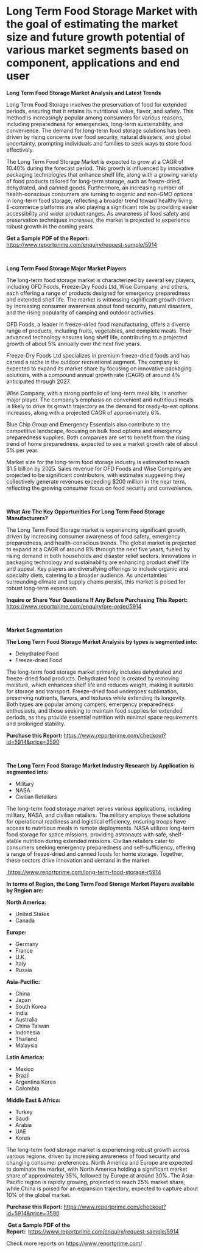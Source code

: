 <p><h1>Long Term Food Storage Market with the goal of estimating the market size and future growth potential of various market segments based on component, applications and end user</h1></p><p><strong>Long Term Food Storage Market Analysis and Latest Trends</strong></p>
<p><p>Long Term Food Storage involves the preservation of food for extended periods, ensuring that it retains its nutritional value, flavor, and safety. This method is increasingly popular among consumers for various reasons, including preparedness for emergencies, long-term sustainability, and convenience. The demand for long-term food storage solutions has been driven by rising concerns over food security, natural disasters, and global uncertainty, prompting individuals and families to seek ways to store food effectively.</p><p>The Long Term Food Storage Market is expected to grow at a CAGR of 10.40% during the forecast period. This growth is influenced by innovative packaging technologies that enhance shelf life, along with a growing variety of food products tailored for long-term storage, such as freeze-dried, dehydrated, and canned goods. Furthermore, an increasing number of health-conscious consumers are turning to organic and non-GMO options in long-term food storage, reflecting a broader trend toward healthy living. E-commerce platforms are also playing a significant role by providing easier accessibility and wider product ranges. As awareness of food safety and preservation techniques increases, the market is projected to experience robust growth in the coming years.</p></p>
<p><strong>Get a Sample PDF of the Report:&nbsp;</strong> <a href="https://www.reportprime.com/enquiry/request-sample/5914?utm_campaign=1938&utm_medium=2&utm_source=Github&utm_content=ia&utm_term=19032025&utm_id=long-term-food-storage">https://www.reportprime.com/enquiry/request-sample/5914</a></p>
<p>&nbsp;</p>
<p><strong>Long Term Food Storage Major Market Players</strong></p>
<p><p>The long-term food storage market is characterized by several key players, including OFD Foods, Freeze-Dry Foods Ltd, Wise Company, and others, each offering a range of products designed for emergency preparedness and extended shelf life. The market is witnessing significant growth driven by increasing consumer awareness about food security, natural disasters, and the rising popularity of camping and outdoor activities.</p><p>OFD Foods, a leader in freeze-dried food manufacturing, offers a diverse range of products, including fruits, vegetables, and complete meals. Their advanced technology ensures long shelf life, contributing to a projected growth of about 5% annually over the next five years.</p><p>Freeze-Dry Foods Ltd specializes in premium freeze-dried foods and has carved a niche in the outdoor recreational segment. The company is expected to expand its market share by focusing on innovative packaging solutions, with a compound annual growth rate (CAGR) of around 4% anticipated through 2027.</p><p>Wise Company, with a strong portfolio of long-term meal kits, is another major player. The company’s emphasis on convenient and nutritious meals is likely to drive its growth trajectory as the demand for ready-to-eat options increases, along with a projected CAGR of approximately 6%.</p><p>Blue Chip Group and Emergency Essentials also contribute to the competitive landscape, focusing on bulk food options and emergency preparedness supplies. Both companies are set to benefit from the rising trend of home preparedness, expected to see a market growth rate of about 5% per year.</p><p>Market size for the long-term food storage industry is estimated to reach $1.5 billion by 2025. Sales revenue for OFD Foods and Wise Company are projected to be significant contributors, with estimates suggesting they collectively generate revenues exceeding $200 million in the near term, reflecting the growing consumer focus on food security and convenience.</p></p>
<p>&nbsp;</p>
<p><strong>What Are The Key Opportunities For Long Term Food Storage Manufacturers?</strong></p>
<p><p>The Long Term Food Storage market is experiencing significant growth, driven by increasing consumer awareness of food safety, emergency preparedness, and health-conscious trends. The global market is projected to expand at a CAGR of around 8% through the next five years, fueled by rising demand in both households and disaster relief sectors. Innovations in packaging technology and sustainability are enhancing product shelf life and appeal. Key players are diversifying offerings to include organic and specialty diets, catering to a broader audience. As uncertainties surrounding climate and supply chains persist, this market is poised for robust long-term expansion.</p></p>
<p><strong>Inquire or Share Your Questions If Any Before Purchasing This Report:</strong> <a href="https://www.reportprime.com/enquiry/pre-order/5914?utm_campaign=1938&utm_medium=2&utm_source=Github&utm_content=ia&utm_term=19032025&utm_id=long-term-food-storage">https://www.reportprime.com/enquiry/pre-order/5914</a></p>
<p>&nbsp;</p>
<p><strong>Market Segmentation</strong></p>
<p><strong>The Long Term Food Storage Market Analysis by types is segmented into:</strong></p>
<p><ul><li>Dehydrated Food</li><li>Freeze-dried Food</li></ul></p>
<p><p>The long-term food storage market primarily includes dehydrated and freeze-dried food products. Dehydrated food is created by removing moisture, which enhances shelf life and reduces weight, making it suitable for storage and transport. Freeze-dried food undergoes sublimation, preserving nutrients, flavors, and textures while extending its longevity. Both types are popular among campers, emergency preparedness enthusiasts, and those seeking to maintain food supplies for extended periods, as they provide essential nutrition with minimal space requirements and prolonged stability.</p></p>
<p><strong>Purchase this Report:&nbsp;</strong><a href="https://www.reportprime.com/checkout?id=5914&price=3590&utm_campaign=1938&utm_medium=2&utm_source=Github&utm_content=ia&utm_term=19032025&utm_id=long-term-food-storage">https://www.reportprime.com/checkout?id=5914&price=3590</a></p>
<p>&nbsp;</p>
<p><strong>The Long Term Food Storage Market Industry Research by Application is segmented into:</strong></p>
<p><ul><li>Military</li><li>NASA</li><li>Civilian Retailers</li></ul></p>
<p><p>The long-term food storage market serves various applications, including military, NASA, and civilian retailers. The military employs these solutions for operational readiness and logistical efficiency, ensuring troops have access to nutritious meals in remote deployments. NASA utilizes long-term food storage for space missions, providing astronauts with safe, shelf-stable nutrition during extended missions. Civilian retailers cater to consumers seeking emergency preparedness and self-sufficiency, offering a range of freeze-dried and canned foods for home storage. Together, these sectors drive innovation and demand in the market.</p></p>
<p><a href="https://www.reportprime.com/long-term-food-storage-r5914?utm_campaign=1938&utm_medium=2&utm_source=Github&utm_content=ia&utm_term=19032025&utm_id=long-term-food-storage">&nbsp;https://www.reportprime.com/long-term-food-storage-r5914</a></p>
<p><strong>In terms of Region, the Long Term Food Storage Market Players available by Region are:</strong></p>
<p>
    <p> <strong> North America: </strong>
        <ul>
            <li>United States</li>
            <li>Canada</li>
        </ul>
        </p> 
    <p> <strong> Europe: </strong>
        <ul>
            <li>Germany</li>
            <li>France</li>
            <li>U.K.</li>
            <li>Italy</li>
            <li>Russia</li>
        </ul>
        </p> 
    <p> <strong> Asia-Pacific: </strong>
        <ul>
            <li>China</li>
            <li>Japan</li>
            <li>South Korea</li>
            <li>India</li>
            <li>Australia</li>
            <li>China Taiwan</li>
            <li>Indonesia</li>
            <li>Thailand</li>
            <li>Malaysia</li>
        </ul>
        </p> 
    <p> <strong> Latin America: </strong>
        <ul>
            <li>Mexico</li>
            <li>Brazil</li>
            <li>Argentina Korea</li>
            <li>Colombia</li>
        </ul>
        </p> 
    <p> <strong> Middle East & Africa: </strong>
        <ul>
            <li>Turkey</li>
            <li>Saudi</li>
            <li>Arabia</li>
            <li>UAE</li>
            <li>Korea</li>
        </ul>
    </p>
    </p>
<p><p>The long-term food storage market is experiencing robust growth across various regions, driven by increasing awareness of food security and changing consumer preferences. North America and Europe are expected to dominate the market, with North America holding a significant market share of approximately 35%, followed by Europe at around 30%. The Asia-Pacific region is rapidly growing, projected to reach 25% market share, while China is poised for an expansion trajectory, expected to capture about 10% of the global market.</p></p>
<p><strong>Purchase this Report: </strong><a href="https://www.reportprime.com/checkout?id=5914&price=3590&utm_campaign=1938&utm_medium=2&utm_source=Github&utm_content=ia&utm_term=19032025&utm_id=long-term-food-storage">https://www.reportprime.com/checkout?id=5914&price=3590</a></p>
<p>&nbsp;<strong>Get a Sample PDF of the Report:&nbsp;&nbsp;</strong><a href="https://www.reportprime.com/enquiry/request-sample/5914?utm_campaign=1938&utm_medium=2&utm_source=Github&utm_content=ia&utm_term=19032025&utm_id=long-term-food-storage">https://www.reportprime.com/enquiry/request-sample/5914</a></p>
<p><strong></strong></p>
<p>Check more reports on <a href="https://www.reportprime.com/?utm_campaign=1938&utm_medium=2&utm_source=Github&utm_content=ia&utm_term=19032025&utm_id=long-term-food-storage">https://www.reportprime.com/</a></p>